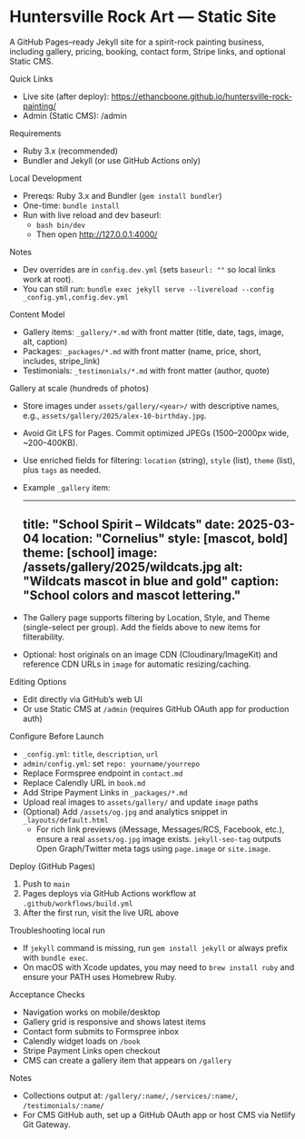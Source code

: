 # Huntersville Rock Art — Static Site

A GitHub Pages–ready Jekyll site for a spirit-rock painting business, including gallery, pricing, booking, contact form, Stripe links, and optional Static CMS.

Quick Links
- Live site (after deploy): https://ethancboone.github.io/huntersville-rock-painting/
- Admin (Static CMS): /admin

Requirements
- Ruby 3.x (recommended)
- Bundler and Jekyll (or use GitHub Actions only)

Local Development
- Prereqs: Ruby 3.x and Bundler (`gem install bundler`)
- One-time: `bundle install`
- Run with live reload and dev baseurl:
  - `bash bin/dev`
  - Then open http://127.0.0.1:4000/

Notes
- Dev overrides are in `config.dev.yml` (sets `baseurl: ""` so local links work at root).
- You can still run: `bundle exec jekyll serve --livereload --config _config.yml,config.dev.yml`

Content Model
- Gallery items: `_gallery/*.md` with front matter (title, date, tags, image, alt, caption)
- Packages: `_packages/*.md` with front matter (name, price, short, includes, stripe_link)
- Testimonials: `_testimonials/*.md` with front matter (author, quote)

Gallery at scale (hundreds of photos)
- Store images under `assets/gallery/<year>/` with descriptive names, e.g., `assets/gallery/2025/alex-10-birthday.jpg`.
- Avoid Git LFS for Pages. Commit optimized JPEGs (1500–2000px wide, ~200–400KB).
- Use enriched fields for filtering: `location` (string), `style` (list), `theme` (list), plus `tags` as needed.
- Example `_gallery` item:

  ---
  title: "School Spirit – Wildcats"
  date: 2025-03-04
  location: "Cornelius"
  style: [mascot, bold]
  theme: [school]
  image: /assets/gallery/2025/wildcats.jpg
  alt: "Wildcats mascot in blue and gold"
  caption: "School colors and mascot lettering."
  ---

- The Gallery page supports filtering by Location, Style, and Theme (single-select per group). Add the fields above to new items for filterability.
- Optional: host originals on an image CDN (Cloudinary/ImageKit) and reference CDN URLs in `image` for automatic resizing/caching.

Editing Options
- Edit directly via GitHub’s web UI
- Or use Static CMS at `/admin` (requires GitHub OAuth app for production auth)

Configure Before Launch
- `_config.yml`: `title`, `description`, `url`
- `admin/config.yml`: set `repo: yourname/yourrepo`
- Replace Formspree endpoint in `contact.md`
- Replace Calendly URL in `book.md`
- Add Stripe Payment Links in `_packages/*.md`
- Upload real images to `assets/gallery/` and update `image` paths
- (Optional) Add `/assets/og.jpg` and analytics snippet in `_layouts/default.html`
  - For rich link previews (iMessage, Messages/RCS, Facebook, etc.), ensure a real `assets/og.jpg` image exists. `jekyll-seo-tag` outputs Open Graph/Twitter meta tags using `page.image` or `site.image`.

Deploy (GitHub Pages)
1. Push to `main`
2. Pages deploys via GitHub Actions workflow at `.github/workflows/build.yml`
3. After the first run, visit the live URL above

Troubleshooting local run
- If `jekyll` command is missing, run `gem install jekyll` or always prefix with `bundle exec`.
- On macOS with Xcode updates, you may need to `brew install ruby` and ensure your PATH uses Homebrew Ruby.

Acceptance Checks
- Navigation works on mobile/desktop
- Gallery grid is responsive and shows latest items
- Contact form submits to Formspree inbox
- Calendly widget loads on `/book`
- Stripe Payment Links open checkout
- CMS can create a gallery item that appears on `/gallery`

Notes
- Collections output at: `/gallery/:name/`, `/services/:name/`, `/testimonials/:name/`
- For CMS GitHub auth, set up a GitHub OAuth app or host CMS via Netlify Git Gateway.
